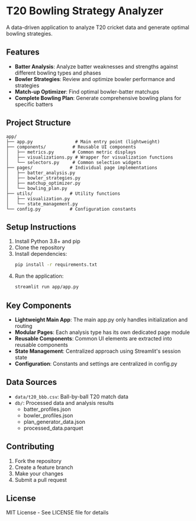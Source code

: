 # T20 Bowling Strategy Analyzer

A data-driven application to analyze T20 cricket data and generate optimal bowling strategies.

## Features

- **Batter Analysis**: Analyze batter weaknesses and strengths against different bowling types and phases
- **Bowler Strategies**: Review and optimize bowler performance and strategies
- **Match-up Optimizer**: Find optimal bowler-batter matchups
- **Complete Bowling Plan**: Generate comprehensive bowling plans for specific batters

## Project Structure

```
app/
├── app.py                # Main entry point (lightweight)
├── components/          # Reusable UI components
│   ├── metrics.py       # Common metric displays
│   ├── visualizations.py # Wrapper for visualization functions
│   └── selectors.py     # Common selection widgets
├── pages/              # Individual page implementations
│   ├── batter_analysis.py
│   ├── bowler_strategies.py
│   ├── matchup_optimizer.py
│   └── bowling_plan.py
├── utils/              # Utility functions
│   ├── visualization.py
│   └── state_management.py
└── config.py           # Configuration constants
```

## Setup Instructions

1. Install Python 3.8+ and pip
2. Clone the repository
3. Install dependencies:
   ```bash
   pip install -r requirements.txt
   ```
4. Run the application:
   ```bash
   streamlit run app/app.py
   ```

## Key Components

- **Lightweight Main App**: The main app.py only handles initialization and routing
- **Modular Pages**: Each analysis type has its own dedicated page module
- **Reusable Components**: Common UI elements are extracted into reusable components
- **State Management**: Centralized approach using Streamlit's session state
- **Configuration**: Constants and settings are centralized in config.py

## Data Sources

- `data/t20_bbb.csv`: Ball-by-ball T20 match data
- `db/`: Processed data and analysis results
  - batter_profiles.json
  - bowler_profiles.json
  - plan_generator_data.json
  - processed_data.parquet

## Contributing

1. Fork the repository
2. Create a feature branch
3. Make your changes
4. Submit a pull request

## License

MIT License - See LICENSE file for details
